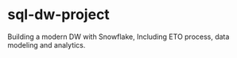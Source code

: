 # sql-dw-project
Building a modern DW with Snowflake, Including ETO process, data modeling and analytics.

